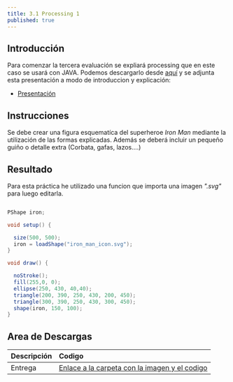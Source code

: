 ```yaml
---
title: 3.1 Processing 1
published: true
---
```


## Introducción

Para comenzar la tercera evaluación se expliará processing que en este caso se usará con JAVA. Podemos descargarlo desde [aquí](https://processing.org/download) y se adjunta esta presentación a modo de introduccion y explicación:

* [Presentación](https://docs.google.com/presentation/d/1hiomSoA2434bbqRuy96HOiNQXeKl4XY3S4YxsTp1oO8/edit#slide=id.p)

## Instrucciones

Se debe crear una figura esquematíca del superheroe *Iron Man* mediante la utilización de las formas explicadas. Además se deberá incluir un pequeño guiño o detalle extra (Corbata, gafas, lazos....)

## Resultado

Para esta práctica he utilizado una funcion que importa una imagen *".svg"* para luego editarla.

```java

PShape iron;

void setup() {

  size(500, 500);
  iron = loadShape("iron_man_icon.svg");
}

void draw() {

  noStroke();
  fill(255,0, 0);
  ellipse(250, 430, 40,40);
  triangle(200, 390, 250, 430, 200, 450);
  triangle(300, 390, 250, 430, 300, 450);
  shape(iron, 150, 100);
}

```

## Area de Descargas

|  Descripción   |     Codigo    |
|:---------------|:------------------|
| Entrega|[Enlace a la carpeta con la imagen y el codigo](https://drive.google.com/file/d/1cczKepKNeiobfeePCqjk-vw2PctHJ2zf/view) |
